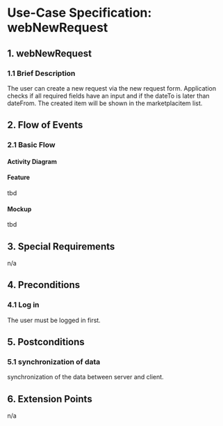 # Use-Case Specification: webNewRequest


## 1. webNewRequest

### 1.1 Brief Description
The user can create a new request via the new request form. Application checks if all required fields have an input and if the dateTo is later than dateFrom. The created item will be shown in the marketplacitem list.

## 2. Flow of Events

### 2.1 Basic Flow

#### Activity Diagram

#### Feature
tbd
#### Mockup
tbd

## 3. Special Requirements

n/a


## 4. Preconditions

### 4.1 Log in
The user must be logged in first.


## 5. Postconditions

### 5.1 synchronization of data
synchronization of the data between server and client.


## 6. Extension Points
n/a 


